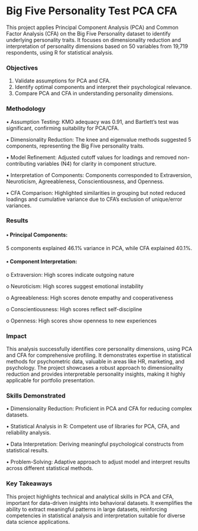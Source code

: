 # Big Five Personality Test PCA CFA
This project applies Principal Component Analysis (PCA) and Common Factor Analysis (CFA) on the Big Five Personality dataset to identify underlying personality traits. It focuses on dimensionality reduction and interpretation of personality dimensions based on 50 variables from 19,719 respondents, using R for statistical analysis.
### Objectives
1.	Validate assumptions for PCA and CFA.
2.	Identify optimal components and interpret their psychological relevance.
3.	Compare PCA and CFA in understanding personality dimensions.
### Methodology
•	Assumption Testing: KMO adequacy was 0.91, and Bartlett’s test was significant, confirming suitability for PCA/CFA.

•	Dimensionality Reduction: The knee and eigenvalue methods suggested 5 components, representing the Big Five personality traits.

•	Model Refinement: Adjusted cutoff values for loadings and removed non-contributing variables (N4) for clarity in component structure.

•	Interpretation of Components: Components corresponded to Extraversion, Neuroticism, Agreeableness, Conscientiousness, and Openness.

•	CFA Comparison: Highlighted similarities in grouping but noted reduced loadings and cumulative variance due to CFA’s exclusion of unique/error variances.
### Results
#### •	Principal Components: 
  5 components explained 46.1% variance in PCA, while CFA explained 40.1%.
#### •	Component Interpretation:
  o	Extraversion: High scores indicate outgoing nature
  
  o	Neuroticism: High scores suggest emotional instability
  
  o	Agreeableness: High scores denote empathy and cooperativeness
  
  o	Conscientiousness: High scores reflect self-discipline
  
  o	Openness: High scores show openness to new experiences
### Impact
This analysis successfully identifies core personality dimensions, using PCA and CFA for comprehensive profiling. It demonstrates expertise in statistical methods for psychometric data, valuable in areas like HR, marketing, and psychology. The project showcases a robust approach to dimensionality reduction and provides interpretable personality insights, making it highly applicable for portfolio presentation.
### Skills Demonstrated
•	Dimensionality Reduction: Proficient in PCA and CFA for reducing complex datasets.

•	Statistical Analysis in R: Competent use of libraries for PCA, CFA, and reliability analysis.

•	Data Interpretation: Deriving meaningful psychological constructs from statistical results.

•	Problem-Solving: Adaptive approach to adjust model and interpret results across different statistical methods.

### Key Takeaways
This project highlights technical and analytical skills in PCA and CFA, important for data-driven insights into behavioral datasets. It exemplifies the ability to extract meaningful patterns in large datasets, reinforcing competencies in statistical analysis and interpretation suitable for diverse data science applications.

